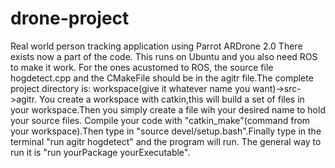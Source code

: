 # drone-project
Real world person tracking application using Parrot ARDrone 2.0 
There exists now a part of the code. This runs on Ubuntu and you also need ROS to make it work.
For the ones acustomed to ROS, the source file hogdetect.cpp and the CMakeFile should be in the agitr file.The complete project directory is: workspace(give it whatever name you want)->src->agitr.
You create a workspace with catkin,this will build a set of files in your workspace.Then you simply create a file wih your desired name to hold your source files.
Compile your code with "catkin_make"(command from your workspace).Then type in "source devel/setup.bash".Finally type in the terminal "run agitr hogdetect" and the program will run. The general way to run it is "run yourPackage yourExecutable".
